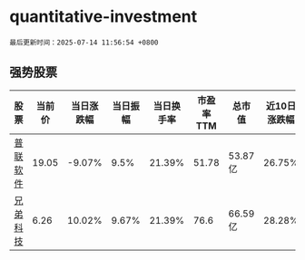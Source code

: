 # quantitative-investment

`最后更新时间：2025-07-14 11:56:54 +0800`

## 强势股票

|股票|当前价|当日涨跌幅|当日振幅|当日换手率|市盈率TTM|总市值|近10日涨跌幅|
|----|----|----|----|----|----|----|----|
|[普联软件](https://xueqiu.com/S/SZ300996)|19.05|-9.07%|9.5%|21.39%|51.78|53.87亿|26.75%|
|[兄弟科技](https://xueqiu.com/S/SZ002562)|6.26|10.02%|9.67%|21.39%|76.6|66.59亿|28.28%|
